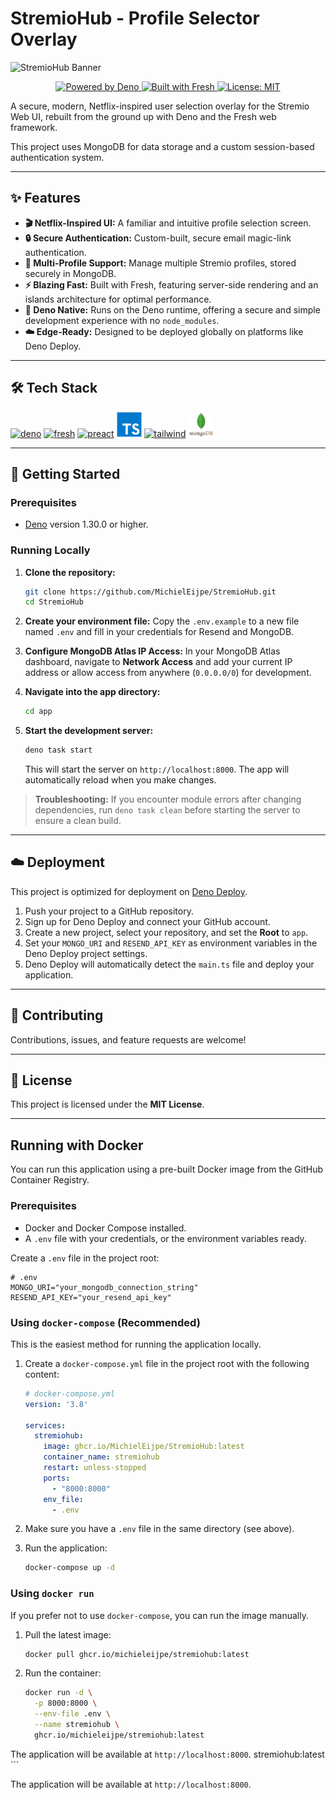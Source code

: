 # StremioHub - Profile Selector Overlay

![StremioHub Banner](https://placehold.co/1200x440/141414/00D4B8?text=StremioHub)

<p align="center">
  <a href="https://deno.land">
    <img src="https://img.shields.io/badge/powered%20by-Deno-black?style=for-the-badge&logo=deno" alt="Powered by Deno">
  </a>
   <a href="https://fresh.deno.dev">
    <img src="https://img.shields.io/badge/built%20with-Fresh-green?style=for-the-badge&logo=deno" alt="Built with Fresh">
  </a>
  <a href="https://opensource.org/licenses/MIT">
    <img src="https://img.shields.io/badge/License-MIT-blue.svg?style=for-the-badge" alt="License: MIT">
  </a>
</p>

A secure, modern, Netflix-inspired user selection overlay for the Stremio Web UI, rebuilt from the ground up with Deno and the Fresh web framework.

This project uses MongoDB for data storage and a custom session-based authentication system.

---

## ✨ Features

*   **🎬 Netflix-Inspired UI:** A familiar and intuitive profile selection screen.
*   **🔒 Secure Authentication:** Custom-built, secure email magic-link authentication.
*   **👤 Multi-Profile Support:** Manage multiple Stremio profiles, stored securely in MongoDB.
*   **⚡️ Blazing Fast:** Built with Fresh, featuring server-side rendering and an islands architecture for optimal performance.
*   **🦕 Deno Native:** Runs on the Deno runtime, offering a secure and simple development experience with no `node_modules`.
*   **☁️ Edge-Ready:** Designed to be deployed globally on platforms like Deno Deploy.

---

## 🛠️ Tech Stack

<p align="left">
  <a href="https://deno.land/" target="_blank" rel="noreferrer"><img src="https://raw.githubusercontent.com/devicons/devicon/master/icons/deno/deno-original-wordmark.svg" alt="deno" width="40" height="40"/></a>
  <a href="https://fresh.deno.dev/" target="_blank" rel="noreferrer"><img src="https://fresh.deno.dev/logo.svg" alt="fresh" width="40" height="40"/></a>
  <a href="https://preactjs.com/" target="_blank" rel="noreferrer"><img src="https://raw.githubusercontent.com/devicons/devicon/master/icons/preact/preact-original.svg" alt="preact" width="40" height="40"/></a>
  <a href="https://www.typescriptlang.org/" target="_blank" rel="noreferrer"><img src="https://raw.githubusercontent.com/devicons/devicon/master/icons/typescript/typescript-original.svg" alt="typescript" width="40" height="40"/></a>
  <a href="https://tailwindcss.com/" target="_blank" rel="noreferrer"><img src="https://www.vectorlogo.zone/logos/tailwindcss/tailwindcss-icon.svg" alt="tailwind" width="40" height="40"/></a>
  <a href="https://www.mongodb.com/" target="_blank" rel="noreferrer"><img src="https://raw.githubusercontent.com/devicons/devicon/master/icons/mongodb/mongodb-original-wordmark.svg" alt="mongodb" width="40" height="40"/></a>
</p>

---

## 🚀 Getting Started

### Prerequisites

*   [Deno](https://deno.land/manual/getting_started/installation) version 1.30.0 or higher.

### Running Locally

1.  **Clone the repository:**
    ```sh
    git clone https://github.com/MichielEijpe/StremioHub.git
    cd StremioHub
    ```

2.  **Create your environment file:**
    Copy the `.env.example` to a new file named `.env` and fill in your credentials for Resend and MongoDB.

3.  **Configure MongoDB Atlas IP Access:**
    In your MongoDB Atlas dashboard, navigate to **Network Access** and add your current IP address or allow access from anywhere (`0.0.0.0/0`) for development.

4.  **Navigate into the app directory:**
    ```sh
    cd app
    ```

5.  **Start the development server:**
    ```sh
    deno task start
    ```
    This will start the server on `http://localhost:8000`. The app will automatically reload when you make changes.

> **Troubleshooting:** If you encounter module errors after changing dependencies, run `deno task clean` before starting the server to ensure a clean build.

---

## ☁️ Deployment

This project is optimized for deployment on [Deno Deploy](https://deno.com/deploy).

1.  Push your project to a GitHub repository.
2.  Sign up for Deno Deploy and connect your GitHub account.
3.  Create a new project, select your repository, and set the **Root** to `app`.
4.  Set your `MONGO_URI` and `RESEND_API_KEY` as environment variables in the Deno Deploy project settings.
5.  Deno Deploy will automatically detect the `main.ts` file and deploy your application.

---

## 🤝 Contributing

Contributions, issues, and feature requests are welcome!

---

## 📜 License

This project is licensed under the **MIT License**.

---

## Running with Docker

You can run this application using a pre-built Docker image from the GitHub Container Registry.

### Prerequisites

- Docker and Docker Compose installed.
- A `.env` file with your credentials, or the environment variables ready.

Create a `.env` file in the project root:

```env
# .env
MONGO_URI="your_mongodb_connection_string"
RESEND_API_KEY="your_resend_api_key"
```

### Using `docker-compose` (Recommended)

This is the easiest method for running the application locally.

1.  Create a `docker-compose.yml` file in the project root with the following content:

    ```yaml
    # docker-compose.yml
    version: '3.8'

    services:
      stremiohub:
        image: ghcr.io/MichielEijpe/StremioHub:latest
        container_name: stremiohub
        restart: unless-stopped
        ports:
          - "8000:8000"
        env_file:
          - .env
    ```

2.  Make sure you have a `.env` file in the same directory (see above).

3.  Run the application:
    ```sh
    docker-compose up -d
    ```

### Using `docker run`

If you prefer not to use `docker-compose`, you can run the image manually.

1.  Pull the latest image:
    ```sh
    docker pull ghcr.io/michieleijpe/stremiohub:latest
    ```

2.  Run the container:
    ```sh
    docker run -d \
      -p 8000:8000 \
      --env-file .env \
      --name stremiohub \
      ghcr.io/michieleijpe/stremiohub:latest
    ```

The application will be available at `http://localhost:8000`.
      stremiohub:latest
    ```

The application will be available at `http://localhost:8000`.
